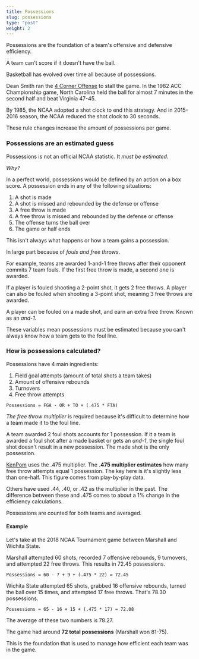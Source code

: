 ```yaml
---
title: Possessions
slug: possessions
type: "post"
weight: 2
---
```


Possessions are the foundation of a team's offensive and defensive efficiency.

A team can't score if it doesn't have the ball.

Basketball has evolved over time all because of possessions.

Dean Smith ran the [4 Corner Offense](https://www.youtube.com/watch?v=EtyyNd5Eoow) to stall the game. In the 1982 ACC Championship game, North Carolina held the ball for almost 7 minutes in the second half and beat Virginia 47-45.

By 1985, the NCAA adopted a shot clock to end this strategy. And in 2015-2016 season, the NCAA reduced the shot clock to 30 seconds.

These rule changes increase the amount of possessions per game.

### Possessions are an estimated guess

Possessions is not an official NCAA statistic. It _must be estimated_.

_Why?_

In a perfect world, possessions would be defined by an action on a box score. A possession ends in any of the following situations:

1. A shot is made
2. A shot is missed and rebounded by the defense or offense
3. A free throw is made
4. A free throw is missed and rebounded by the defense or offense
5. The offense turns the ball over
6. The game or half ends

This isn't always what happens or how a team gains a possession.

In large part because of _fouls and free throws_.

For example, teams are awarded 1-and-1 free throws after their opponent commits 7 team fouls. If the first free throw is made, a second one is awarded.

If a player is fouled shooting a 2-point shot, it gets 2 free throws. A player can also be fouled when shooting a 3-point shot, meaning 3 free throws are awarded.

A player can be fouled on a made shot, and earn an extra free throw. Known as an _and-1_.

These variables mean possessions must be estimated because you can't always know how a team gets to the foul line.

### How is possessions calculated?

Possessions have 4 main ingredients:

1. Field goal attempts \(amount of total shots a team takes\)
2. Amount of offensive rebounds
3. Turnovers
4. Free throw attempts

`Possessions = FGA - OR + TO + (.475 * FTA)`

_The free throw multiplier_ is required because it's difficult to determine how a team made it to the foul line.

A team awarded 2 foul shots accounts for 1 possession. If it a team is awarded a foul shot after a made basket or gets an _and-1_, the single foul shot doesn't result in a new possession. The made shot is the only possession.

[KenPom](http://kenpom.com/) uses the .475 multiplier. The **.475 multiplier estimates** how many free throw attempts equal 1 possession. The key here is it's slightly less than one-half. This figure comes from play-by-play data.

Others have used .44, .40, or .42 as the multiplier in the past. The difference between these and .475 comes to about a 1% change in the efficiency calculations.

Possessions are counted for both teams and averaged.

#### Example

Let's take at the 2018 NCAA Tournament game between Marshall and Wichita State.

Marshall attempted 60 shots, recorded 7 offensive rebounds, 9 turnovers, and attempted 22 free throws. This results in 72.45 possessions.

`Possessions = 60 - 7 + 9 + (.475 * 22) = 72.45`

Wichita State attempted 65 shots, grabbed 16 offensive rebounds, turned the ball over 15 times, and attempted 17 free throws. That's 78.30 possessions.

`Possessions = 65 - 16 + 15 + (.475 * 17) = 72.08`

The average of these two numbers is 78.27.

The game had around **72 total possessions** \(Marshall won 81-75\).

This is the foundation that is used to manage how efficient each team was in the game.

